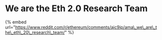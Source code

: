 # We are the Eth 2.0 Research Team

{% embed url="https://www.reddit.com/r/ethereum/comments/ajc9ip/ama\_we\_are\_the\_eth\_20\_research\_team/" %}

